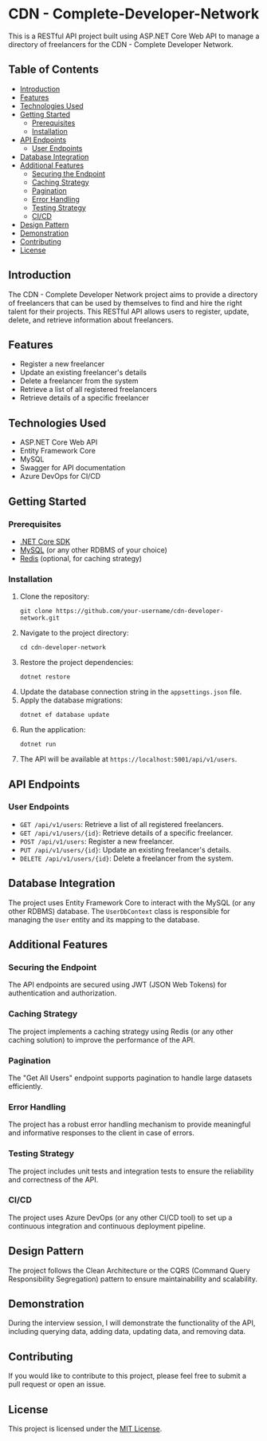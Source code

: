 # CDN - Complete-Developer-Network

This is a RESTful API project built using ASP.NET Core Web API to manage a directory of freelancers for the CDN - Complete Developer Network.

## Table of Contents
- [Introduction](#introduction)
- [Features](#features)
- [Technologies Used](#technologies-used)
- [Getting Started](#getting-started)
  - [Prerequisites](#prerequisites)
  - [Installation](#installation)
- [API Endpoints](#api-endpoints)
  - [User Endpoints](#user-endpoints)
- [Database Integration](#database-integration)
- [Additional Features](#additional-features)
  - [Securing the Endpoint](#securing-the-endpoint)
  - [Caching Strategy](#caching-strategy)
  - [Pagination](#pagination)
  - [Error Handling](#error-handling)
  - [Testing Strategy](#testing-strategy)
  - [CI/CD](#ci-cd)
- [Design Pattern](#design-pattern)
- [Demonstration](#demonstration)
- [Contributing](#contributing)
- [License](#license)

## Introduction
The CDN - Complete Developer Network project aims to provide a directory of freelancers that can be used by themselves to find and hire the right talent for their projects. This RESTful API allows users to register, update, delete, and retrieve information about freelancers.

## Features
- Register a new freelancer
- Update an existing freelancer's details
- Delete a freelancer from the system
- Retrieve a list of all registered freelancers
- Retrieve details of a specific freelancer

## Technologies Used
- ASP.NET Core Web API
- Entity Framework Core
- MySQL 
- Swagger for API documentation
- Azure DevOps for CI/CD

## Getting Started

### Prerequisites
- [.NET Core SDK](https://dotnet.microsoft.com/download)
- [MySQL](https://www.mysql.com/downloads/) (or any other RDBMS of your choice)
- [Redis](https://redis.io/download) (optional, for caching strategy)

### Installation
1. Clone the repository:
   ```
   git clone https://github.com/your-username/cdn-developer-network.git
   ```
2. Navigate to the project directory:
   ```
   cd cdn-developer-network
   ```
3. Restore the project dependencies:
   ```
   dotnet restore
   ```
4. Update the database connection string in the `appsettings.json` file.
5. Apply the database migrations:
   ```
   dotnet ef database update
   ```
6. Run the application:
   ```
   dotnet run
   ```
7. The API will be available at `https://localhost:5001/api/v1/users`.

## API Endpoints

### User Endpoints
- `GET /api/v1/users`: Retrieve a list of all registered freelancers.
- `GET /api/v1/users/{id}`: Retrieve details of a specific freelancer.
- `POST /api/v1/users`: Register a new freelancer.
- `PUT /api/v1/users/{id}`: Update an existing freelancer's details.
- `DELETE /api/v1/users/{id}`: Delete a freelancer from the system.

## Database Integration
The project uses Entity Framework Core to interact with the MySQL (or any other RDBMS) database. The `UserDbContext` class is responsible for managing the `User` entity and its mapping to the database.

## Additional Features

### Securing the Endpoint
The API endpoints are secured using JWT (JSON Web Tokens) for authentication and authorization.

### Caching Strategy
The project implements a caching strategy using Redis (or any other caching solution) to improve the performance of the API.

### Pagination
The "Get All Users" endpoint supports pagination to handle large datasets efficiently.

### Error Handling
The project has a robust error handling mechanism to provide meaningful and informative responses to the client in case of errors.

### Testing Strategy
The project includes unit tests and integration tests to ensure the reliability and correctness of the API.

### CI/CD
The project uses Azure DevOps (or any other CI/CD tool) to set up a continuous integration and continuous deployment pipeline.

## Design Pattern
The project follows the Clean Architecture or the CQRS (Command Query Responsibility Segregation) pattern to ensure maintainability and scalability.

## Demonstration
During the interview session, I will demonstrate the functionality of the API, including querying data, adding data, updating data, and removing data.

## Contributing
If you would like to contribute to this project, please feel free to submit a pull request or open an issue.

## License
This project is licensed under the [MIT License](LICENSE).
